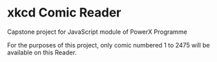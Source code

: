 # xkcd Comic Reader
Capstone project for JavaScript module of PowerX Programme

For the purposes of this project, only comic numbered 1 to 2475 will be available on this Reader.
